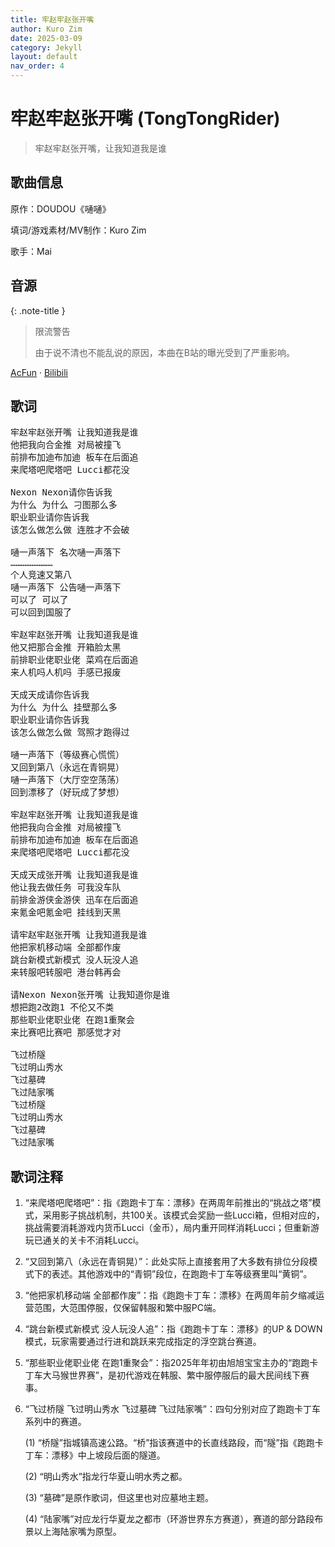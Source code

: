 ```yaml
---
title: 牢赵牢赵张开嘴
author: Kuro Zim
date: 2025-03-09
category: Jekyll
layout: default
nav_order: 4
---
```


# 牢赵牢赵张开嘴 (TongTongRider)

> 牢赵牢赵张开嘴，让我知道我是谁

## 歌曲信息

原作：DOUDOU《嗵嗵》

填词/游戏素材/MV制作：Kuro Zim

歌手：Mai

## 音源

{: .note-title }
> 限流警告
>
> 由于说不清也不能乱说的原因，本曲在B站的曝光受到了严重影响。

[AcFun](https://www.acfun.cn/v/ac46970293) · [Bilibili](https://www.bilibili.com/video/BV1JeRtYdET8)

## 歌词

<pre>
牢赵牢赵张开嘴 让我知道我是谁
他把我向合金推 对局被撞飞
前排布加迪布加迪 板车在后面追
来爬塔吧爬塔吧 Lucci都花没

Nexon Nexon请你告诉我
为什么 为什么 刁图那么多
职业职业请你告诉我
该怎么做怎么做 连胜才不会破

嗵一声落下 名次嗵一声落下
……………………
个人竞速又第八
嗵一声落下 公告嗵一声落下
可以了 可以了
可以回到国服了

牢赵牢赵张开嘴 让我知道我是谁
他又把那合金推 开箱脸太黑
前排职业佬职业佬 菜鸡在后面追
来人机吗人机吗 手感已报废

天成天成请你告诉我
为什么 为什么 挂壁那么多
职业职业请你告诉我
该怎么做怎么做 驾照才跑得过

嗵一声落下（等级赛心慌慌）
又回到第八（永远在青铜晃）
嗵一声落下（大厅空空荡荡）
回到漂移了（好玩成了梦想）

牢赵牢赵张开嘴 让我知道我是谁
他把我向合金推 对局被撞飞
前排布加迪布加迪 板车在后面追
来爬塔吧爬塔吧 Lucci都花没

天成天成张开嘴 让我知道我是谁
他让我去做任务 可我没车队
前排金游侠金游侠 迅车在后面追
来氪金吧氪金吧 挂线到天黑

请牢赵牢赵张开嘴 让我知道我是谁
他把家机移动端 全部都作废
跳台新模式新模式 没人玩没人追
来转服吧转服吧 港台韩再会

请Nexon Nexon张开嘴 让我知道你是谁
想把跑2改跑1 不伦又不类
那些职业佬职业佬 在跑1重聚会
来比赛吧比赛吧 那感觉才对

飞过桥隧
飞过明山秀水
飞过墓碑
飞过陆家嘴
飞过桥隧
飞过明山秀水
飞过墓碑
飞过陆家嘴</pre>

## 歌词注释

1. “来爬塔吧爬塔吧”：指《跑跑卡丁车：漂移》在两周年前推出的“挑战之塔”模式，采用影子挑战机制，共100关。该模式会奖励一些Lucci箱，但相对应的，挑战需要消耗游戏内货币Lucci（金币），局内重开同样消耗Lucci；但重新游玩已通关的关卡不消耗Lucci。

2. “又回到第八（永远在青铜晃）”：此处实际上直接套用了大多数有排位分段模式下的表述。其他游戏中的“青铜”段位，在跑跑卡丁车等级赛里叫“黄铜”。

3. “他把家机移动端 全部都作废”：指《跑跑卡丁车：漂移》在两周年前夕缩减运营范围，大范围停服，仅保留韩服和繁中服PC端。

4. “跳台新模式新模式 没人玩没人追”：指《跑跑卡丁车：漂移》的UP & DOWN模式，玩家需要通过行进和跳跃来完成指定的浮空跳台赛道。

5. “那些职业佬职业佬 在跑1重聚会”：指2025年年初由旭旭宝宝主办的“跑跑卡丁车大马猴世界赛”，是初代游戏在韩服、繁中服停服后的最大民间线下赛事。

6. “飞过桥隧 飞过明山秀水 飞过墓碑 飞过陆家嘴”：四句分别对应了跑跑卡丁车系列中的赛道。

   (1) “桥隧”指城镇高速公路。“桥”指该赛道中的长直线路段，而“隧”指《跑跑卡丁车：漂移》中上坡段后面的隧道。

   (2) “明山秀水”指龙行华夏山明水秀之都。

   (3) “墓碑”是原作歌词，但这里也对应墓地主题。

   (4) “陆家嘴”对应龙行华夏龙之都市（环游世界东方赛道），赛道的部分路段布景以上海陆家嘴为原型。